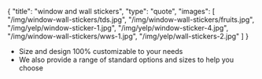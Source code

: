 {
  "title": "window and wall stickers",
  "type": "quote",
  "images": [
    "/img/window-wall-stickers/tds.jpg",
    "/img/window-wall-stickers/fruits.jpg",
    "/img/yelp/window-sticker-1.jpg",
    "/img/yelp/window-sticker-4.jpg",
    "/img/window-wall-stickers/wws-1.jpg",
    "/img/yelp/wall-stickers-2.jpg"
  ]
}

* Size and design 100% customizable to your needs
* We also provide a range of standard options and sizes to help you choose

